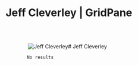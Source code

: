 # Jeff Cleverley | GridPane

![Jeff Cleverley](data:image/svg+xml,%3Csvg%20xmlns='http://www.w3.org/2000/svg'%20width='60'%20height='60'%20viewBox='0%200%2060%2060'%3E%3C/svg%3E)![Jeff Cleverley](https://secure.gravatar.com/avatar/2142d7534bbcdd7415799a3278017b06?s=120&d=identicon&r=g)# Jeff Cleverley

 

			No results		

 


